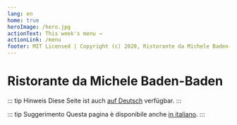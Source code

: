 ```yaml
---
lang: en
home: true
heroImage: /hero.jpg
actionText: This week's menu →
actionLink: /menu
footer: MIT Licensed | Copyright (c) 2020, Ristorante da Michele Baden-Baden. All rights reserved.
---
```


# Ristorante da Michele Baden-Baden

<RestaurantAddress/>

::: tip Hinweis
Diese Seite ist auch [auf Deutsch](./de/) verfügbar.
:::

::: tip Suggerimento
Questa pagina è disponibile anche [in italiano](./it/).
:::
